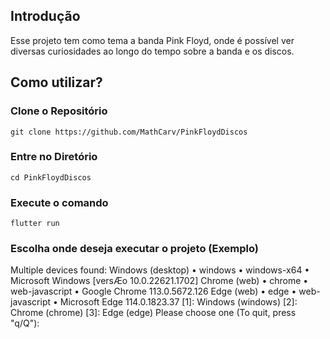 ## Introdução

Esse projeto tem como tema a banda Pink Floyd, onde é possível ver diversas curiosidades ao longo do tempo sobre a banda e os discos. 

## Como utilizar?

### Clone o Repositório
```
git clone https://github.com/MathCarv/PinkFloydDiscos
```
### Entre no Diretório
```
cd PinkFloydDiscos
```
### Execute o comando
```
flutter run
```
### Escolha onde deseja executar o projeto (Exemplo)
Multiple devices found:
Windows (desktop) • windows • windows-x64    • Microsoft Windows [versÆo 10.0.22621.1702]
Chrome (web)      • chrome  • web-javascript • Google Chrome 113.0.5672.126
Edge (web)        • edge    • web-javascript • Microsoft Edge 114.0.1823.37
[1]: Windows (windows)
[2]: Chrome (chrome)
[3]: Edge (edge)
Please choose one (To quit, press "q/Q"): 